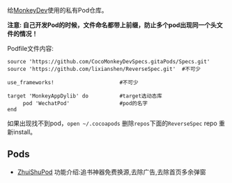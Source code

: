 给[MonkeyDev](https://github.com/AloneMonkey/MonkeyDev)使用的私有Pod仓库。

**注意: 自己开发Pod的时候，文件命名都带上前缀，防止多个pod出现同一个头文件的情况！**

Podfile文件内容:

```
source 'https://github.com/CocoMonkeyDevSpecs.gitaPods/Specs.git' 
source 'https://github.com/lixianshen/ReverseSpec.git'  #不可少

use_frameworks!						#不可少

target 'MonkeyAppDylib' do			#target选动态库
     pod 'WechatPod'     			#pod的名字
end
```

如果出现找不到pod，`open ~/.cocoapods` 删除`repos`下面的`ReverseSpec` repo 重新install。

## Pods

- [ZhuiShuPod](https://github.com/lixianshen/ZhuiShuPod)
功能介绍:追书神器免费换源,去除广告,去除首页多余弹窗
